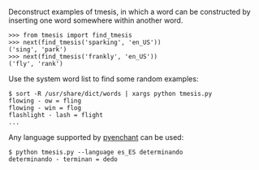 Deconstruct examples of tmesis, in which a word can be constructed by
inserting one word somewhere within another word.

```
>>> from tmesis import find_tmesis
>>> next(find_tmesis('sparking', 'en_US'))
('sing', 'park')
>>> next(find_tmesis('frankly', 'en_US'))
('fly', 'rank')
```

Use the system word list to find some random examples:
```
$ sort -R /usr/share/dict/words | xargs python tmesis.py
flowing - ow = fling
flowing - win = flog
flashlight - lash = flight
...
```

Any language supported by [pyenchant](https://github.com/rfk/pyenchant) can be used:
```
$ python tmesis.py --language es_ES determinando
determinando - terminan = dedo
```
